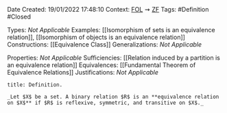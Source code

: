 <br />
<br />

Date Created: 19/01/2022 17:48:10
Context: [$\textrm{FOL}$](obsidian://open?file=First%20Order%20Logic)$\,\,\rightsquigarrow\,\,$[$\textrm{ZF}$](obsidian://open?file=Zermelo-Fraenkel%20Set%20Theory)
Tags: #Definition #Closed  

Types: _Not Applicable_
Examples: [[Isomorphism of sets is an equivalence relation]], [[Isomorphism of objects is an equivalence relation]]
Constructions: [[Equivalence Class]]
Generalizations: _Not Applicable_

Properties: _Not Applicable_
Sufficiencies: [[Relation induced by a partition is an equivalence relation]]
Equivalences: [[Fundamental Theorem of Equivalence Relations]]
Justifications: _Not Applicable_

``` ad-Definition
title: Definition.

_Let $X$ be a set. A binary relation $R$ is an **equivalence relation on $X$** if $R$ is reflexive, symmetric, and transitive on $X$._

```
